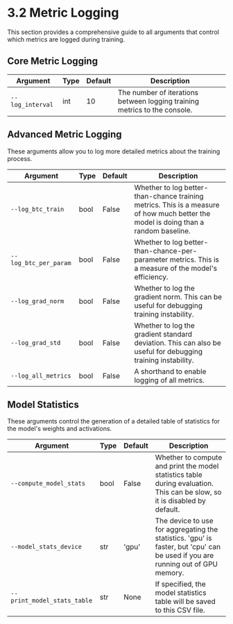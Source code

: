 # 3.2 Metric Logging

This section provides a comprehensive guide to all arguments that control which metrics are logged during training.

## Core Metric Logging

| Argument | Type | Default | Description |
|---|---|---|---|
| `--log_interval` | int | 10 | The number of iterations between logging training metrics to the console. |

## Advanced Metric Logging

These arguments allow you to log more detailed metrics about the training process.

| Argument | Type | Default | Description |
|---|---|---|---|
| `--log_btc_train` | bool | False | Whether to log better-than-chance training metrics. This is a measure of how much better the model is doing than a random baseline. |
| `--log_btc_per_param` | bool | False | Whether to log better-than-chance-per-parameter metrics. This is a measure of the model's efficiency. |
| `--log_grad_norm` | bool | False | Whether to log the gradient norm. This can be useful for debugging training instability. |
| `--log_grad_std` | bool | False | Whether to log the gradient standard deviation. This can also be useful for debugging training instability. |
| `--log_all_metrics` | bool | False | A shorthand to enable logging of all metrics. |

## Model Statistics

These arguments control the generation of a detailed table of statistics for the model's weights and activations.

| Argument | Type | Default | Description |
|---|---|---|---|
| `--compute_model_stats` | bool | False | Whether to compute and print the model statistics table during evaluation. This can be slow, so it is disabled by default. |
| `--model_stats_device` | str | 'gpu' | The device to use for aggregating the statistics. 'gpu' is faster, but 'cpu' can be used if you are running out of GPU memory. |
| `--print_model_stats_table` | str | None | If specified, the model statistics table will be saved to this CSV file. |